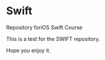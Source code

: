 # Swift
Repository foriOS Swift Course

This is a test for the SWIFT repository.

Hope you enjoy it.
